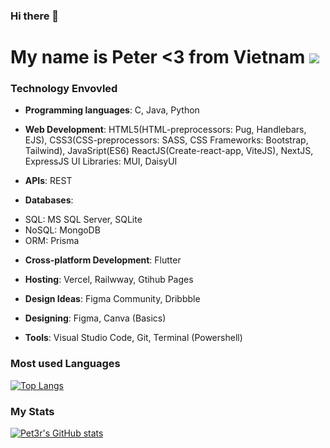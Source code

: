 ### Hi there 👋 

# My name is Peter <3 from Vietnam ![](https://raw.githubusercontent.com/stevenrskelton/flag-icon/master/png/36/country-4x3/vn.png)
### Technology Envovled
   * <strong>Programming languages</strong>: C, Java, Python
 
   * <strong>Web Development</strong>: 
   HTML5(HTML-preprocessors: Pug, Handlebars, EJS), CSS3(CSS-preprocessors: SASS, CSS Frameworks: Bootstrap, Tailwind), JavaSript(ES6)
   ReactJS(Create-react-app, ViteJS), NextJS, ExpressJS
   UI Libraries: MUI, DaisyUI

   * <strong>APIs</strong>: REST
   
   * <strong>Databases</strong>: 
   - SQL: MS SQL Server, SQLite
   - NoSQL: MongoDB
   - ORM: Prisma

   * <strong>Cross-platform Development</strong>: Flutter

   * <strong>Hosting</strong>: Vercel, Railwway, Gtihub Pages

   * <strong>Design Ideas</strong>: Figma Community, Dribbble

   * <strong>Designing</strong>: Figma, Canva (Basics)

   * <strong>Tools</strong>: Visual Studio Code, Git, Terminal (Powershell)

### Most used Languages
[![Top Langs](https://github-readme-stats.vercel.app/api/top-langs/?username=Pet3r1512&layout=compact)](https://github.com/anuraghazra/github-readme-stats)

### My Stats
[![Pet3r's GitHub stats](https://github-readme-stats.vercel.app/api?username=Pet3r1512)](https://github.com/anuraghazra/github-readme-stats)
